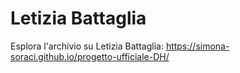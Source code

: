 # Letizia Battaglia
Esplora l'archivio su Letizia Battaglia: https://simona-soraci.github.io/progetto-ufficiale-DH/
